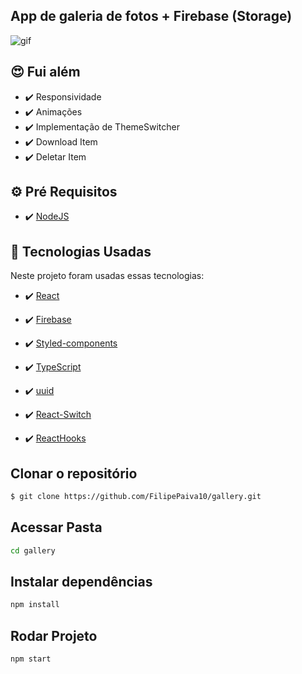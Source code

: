 ## App de galeria de fotos + Firebase (Storage)

<img src="./github/AppGallery.gif" alt="gif">

## 😍 Fui além 

-  ✔️ Responsividade
-  ✔️ Animações
-  ✔️ Implementação de ThemeSwitcher
-  ✔️ Download Item
-  ✔️ Deletar Item

## ⚙ Pré Requisitos

- ✔️ [NodeJS](https://nodejs.org/en/download/)

## 🚀 Tecnologias Usadas

Neste projeto foram usadas essas tecnologias:

- ✔️ [React](https://pt-br.reactjs.org/)

- ✔️ [Firebase](https://firebase.google.com/docs/build?hl=pt-br)

- ✔️ [Styled-components](https://styled-components.com/docs/basics#installation)

- ✔️ [TypeScript](https://www.typescriptlang.org/)

- ✔️ [uuid](https://www.npmjs.com/package/uuid)

- ✔️ [React-Switch](https://www.npmjs.com/package/react-switch)

- ✔️ [ReactHooks](https://pt-br.reactjs.org/)

## Clonar o repositório
```bash
$ git clone https://github.com/FilipePaiva10/gallery.git
```

## Acessar Pasta
```bash
cd gallery
```

## Instalar dependências
```bash
npm install
```

## Rodar Projeto
```bash
npm start
```


